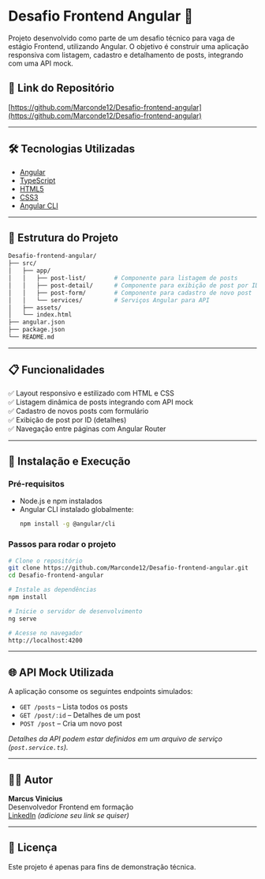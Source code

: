 
# Desafio Frontend Angular 🚀

Projeto desenvolvido como parte de um desafio técnico para vaga de estágio Frontend, utilizando Angular. O objetivo é construir uma aplicação responsiva com listagem, cadastro e detalhamento de posts, integrando com uma API mock.

## 🔗 Link do Repositório
[https://github.com/Marconde12/Desafio-frontend-angular](https://github.com/Marconde12/Desafio-frontend-angular)

---

## 🛠️ Tecnologias Utilizadas

- [Angular](https://angular.io/)
- [TypeScript](https://www.typescriptlang.org/)
- [HTML5](https://developer.mozilla.org/pt-BR/docs/Web/HTML)
- [CSS3](https://developer.mozilla.org/pt-BR/docs/Web/CSS)
- [Angular CLI](https://angular.io/cli)

---

## 📁 Estrutura do Projeto

```bash
Desafio-frontend-angular/
├── src/
│   ├── app/
│   │   ├── post-list/        # Componente para listagem de posts
│   │   ├── post-detail/      # Componente para exibição de post por ID
│   │   ├── post-form/        # Componente para cadastro de novo post
│   │   └── services/         # Serviços Angular para API
│   ├── assets/
│   └── index.html
├── angular.json
├── package.json
└── README.md
```

---

## 📋 Funcionalidades

✅ Layout responsivo e estilizado com HTML e CSS  
✅ Listagem dinâmica de posts integrando com API mock  
✅ Cadastro de novos posts com formulário  
✅ Exibição de post por ID (detalhes)  
✅ Navegação entre páginas com Angular Router  

---

## 🔧 Instalação e Execução

### Pré-requisitos
- Node.js e npm instalados
- Angular CLI instalado globalmente:  
  ```bash
  npm install -g @angular/cli
  ```

### Passos para rodar o projeto

```bash
# Clone o repositório
git clone https://github.com/Marconde12/Desafio-frontend-angular.git
cd Desafio-frontend-angular

# Instale as dependências
npm install

# Inicie o servidor de desenvolvimento
ng serve

# Acesse no navegador
http://localhost:4200
```

---

## 🌐 API Mock Utilizada

A aplicação consome os seguintes endpoints simulados:

- `GET /posts` – Lista todos os posts
- `GET /post/:id` – Detalhes de um post
- `POST /post` – Cria um novo post

*Detalhes da API podem estar definidos em um arquivo de serviço (`post.service.ts`).*

---

## 🙋‍♂️ Autor

**Marcus Vinicius**  
Desenvolvedor Frontend em formação  
[LinkedIn](https://www.linkedin.com/in/seu-link) *(adicione seu link se quiser)*

---

## 📄 Licença

Este projeto é apenas para fins de demonstração técnica.
